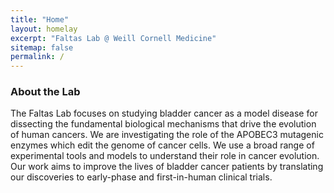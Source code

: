 ```yaml
---
title: "Home"
layout: homelay
excerpt: "Faltas Lab @ Weill Cornell Medicine"
sitemap: false
permalink: /
---
```


### About the Lab

The Faltas Lab focuses on studying bladder cancer as a model disease for dissecting the fundamental biological mechanisms that drive the evolution of human cancers. We are investigating the role of the APOBEC3 mutagenic enzymes which edit the genome of cancer cells. We use a broad range of experimental tools and models to understand their role in cancer evolution. Our work aims to improve the lives of bladder cancer patients by translating our discoveries to early-phase and first-in-human clinical trials.